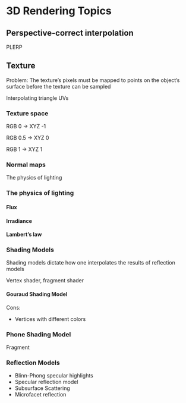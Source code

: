 # 3D Rendering Topics

## Perspective-correct interpolation

PLERP



## Texture

Problem: The texture’s pixels must be mapped to points on the object’s surface before the texture can be sampled

Interpolating triangle UVs

### Texture space

RGB 0 -> XYZ -1

RGB 0.5 -> XYZ 0

RGB 1 -> XYZ 1

### Normal maps

The physics of lighting

### The physics of lighting

#### Flux



#### Irradiance



#### Lambert’s law



### Shading Models

Shading models dictate how one interpolates the results of reflection models

Vertex shader, fragment shader

#### Gouraud Shading Model

Cons:

- Vertices with different colors

### Phone Shading Model

Fragment

### Reflection Models

- Blinn-Phong specular highlights
- Specular reflection model
- Subsurface Scattering
- Microfacet reflection